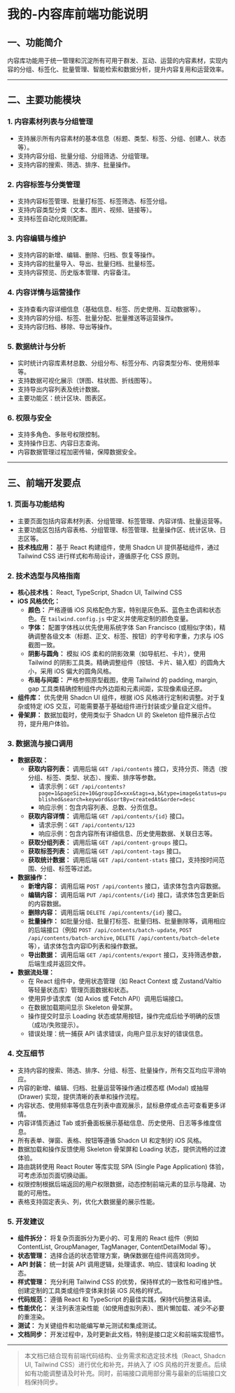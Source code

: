 # 我的-内容库前端功能说明

## 一、功能简介
内容库功能用于统一管理和沉淀所有可用于群发、互动、运营的内容素材，实现内容的分组、标签化、批量管理、智能检索和数据分析，提升内容复用和运营效率。

---

## 二、主要功能模块

### 1. 内容素材列表与分组管理
- 支持展示所有内容素材的基本信息（标题、类型、标签、分组、创建人、状态等）。
- 支持内容分组、批量分组、分组筛选、分组管理。
- 支持内容的搜索、筛选、排序、批量操作。

### 2. 内容标签与分类管理
- 支持内容标签管理、批量打标签、标签筛选、标签分组。
- 支持内容类型分类（文本、图片、视频、链接等）。
- 支持标签自动化规则配置。

### 3. 内容编辑与维护
- 支持内容的新增、编辑、删除、归档、恢复等操作。
- 支持内容的批量导入、导出、批量归档、批量标签。
- 支持内容预览、历史版本管理、内容备注。

### 4. 内容详情与运营操作
- 支持查看内容详细信息（基础信息、标签、历史使用、互动数据等）。
- 支持内容的分组、标签、批量分配、批量推送等运营操作。
- 支持内容归档、移除、导出等操作。

### 5. 数据统计与分析
- 实时统计内容库素材总数、分组分布、标签分布、内容类型分布、使用频率等。
- 支持数据可视化展示（饼图、柱状图、折线图等）。
- 支持导出内容列表及统计数据。
- 主要功能区：统计区块、图表区。

### 6. 权限与安全
- 支持多角色、多账号权限控制。
- 支持操作日志、内容日志查询。
- 内容数据管理过程加密传输，保障数据安全。

---

## 三、前端开发要点

### 1. 页面与功能结构
- 主要页面包括内容素材列表、分组管理、标签管理、内容详情、批量运营等。
- 主要功能区包括内容表格、分组管理、标签管理、批量操作区、统计区块、日志区等。
- **技术栈应用：** 基于 React 构建组件，使用 Shadcn UI 提供基础组件，通过 Tailwind CSS 进行样式和布局设计，遵循原子化 CSS 原则。

### 2. 技术选型与风格指南
- **核心技术栈：** React, TypeScript, Shadcn UI, Tailwind CSS
- **iOS 风格优化：**
    -   **颜色：** 严格遵循 iOS 风格配色方案，特别是灰色系、蓝色主色调和状态色。在 `tailwind.config.js` 中定义并使用定制的颜色变量。
    -   **字体：** 配置字体栈以优先使用系统字体 San Francisco (或相似字体)，精确调整各级文本（标题、正文、标签、按钮）的字号和字重，力求与 iOS 截图一致。
    -   **阴影与圆角：** 模拟 iOS 柔和的阴影效果（如导航栏、卡片），使用 Tailwind 的阴影工具类。精确调整组件（按钮、卡片、输入框）的圆角大小，采用 iOS 偏大的圆角风格。
    -   **布局与间距：** 严格参照原型截图，使用 Tailwind 的 padding, margin, gap 工具类精确控制组件内外边距和元素间距，实现像素级还原。
- **组件库：** 优先使用 Shadcn UI 组件，根据 iOS 风格进行定制和调整。对于复杂或特定 iOS 交互，可能需要基于基础组件进行封装或少量自定义组件。
- **骨架屏：** 数据加载时，使用类似于 Shadcn UI 的 Skeleton 组件展示占位符，提升用户体验。

### 3. 数据流与接口调用
- **数据获取：**
    -   **获取内容列表：** 调用后端 `GET /api/contents` 接口，支持分页、筛选（按分组、标签、类型、状态）、搜索、排序等参数。
        -   请求示例：`GET /api/contents?page=1&pageSize=10&groupId=xxx&tags=a,b&type=image&status=published&search=keyword&sortBy=createdAt&order=desc`
        -   响应示例：包含内容列表、总数、分页信息。
    -   **获取内容详情：** 调用后端 `GET /api/contents/{id}` 接口。
        -   请求示例：`GET /api/contents/123`
        -   响应示例：包含内容所有详细信息、历史使用数据、关联日志等。
    -   **获取分组列表：** 调用后端 `GET /api/content-groups` 接口。
    -   **获取标签列表：** 调用后端 `GET /api/content-tags` 接口。
    -   **获取统计数据：** 调用后端 `GET /api/content-stats` 接口，支持按时间范围、分组、标签等过滤。
- **数据操作：**
    -   **新增内容：** 调用后端 `POST /api/contents` 接口，请求体包含内容数据。
    -   **编辑内容：** 调用后端 `PUT /api/contents/{id}` 接口，请求体包含更新后的内容数据。
    -   **删除内容：** 调用后端 `DELETE /api/contents/{id}` 接口。
    -   **批量操作：** 如批量分组、批量打标签、批量归档、批量删除等，调用相应的后端接口（例如 `POST /api/contents/batch-update`, `POST /api/contents/batch-archive`, `DELETE /api/contents/batch-delete` 等），请求体包含内容ID列表和操作数据。
    -   **导出数据：** 调用后端 `GET /api/contents/export` 接口，支持筛选参数，后端生成并返回文件。
- **数据流处理：**
    -   在 React 组件中，使用状态管理（如 React Context 或 Zustand/Valtio 等轻量状态库）管理页面数据和状态。
    -   使用异步请求库（如 Axios 或 Fetch API）调用后端接口。
    -   在数据加载期间显示 Skeleton 骨架屏。
    -   操作提交时显示 Loading 状态或禁用按钮，操作完成后给予明确的反馈（成功/失败提示）。
    -   错误处理：统一捕获 API 请求错误，向用户显示友好的错误信息。

### 4. 交互细节
- 支持内容的搜索、筛选、排序、分组、标签、批量操作，所有交互均应平滑响应。
- 内容的新增、编辑、归档、批量运营等操作通过模态框 (Modal) 或抽屉 (Drawer) 实现，提供清晰的表单和操作流程。
- 内容状态、使用频率等信息在列表中直观展示，鼠标悬停或点击可查看更多详情。
- 内容详情页通过 Tab 或折叠面板展示基础信息、历史使用、日志等多维度信息。
- 所有表单、弹窗、表格、按钮等遵循 Shadcn UI 和定制的 iOS 风格。
- 数据加载和操作反馈使用 Skeleton 骨架屏和 Loading 状态，提供流畅的过渡体验。
- 路由跳转使用 React Router 等库实现 SPA (Single Page Application) 体验，可考虑添加页面切换动画。
- 权限控制根据后端返回的用户权限数据，动态控制前端元素的显示与隐藏、功能的可用性。
- 表格支持固定表头、列，优化大数据量的展示性能。

### 5. 开发建议
- **组件拆分：** 将复杂页面拆分为更小的、可复用的 React 组件（例如 ContentList, GroupManager, TagManager, ContentDetailModal 等）。
- **状态管理：** 选择合适的状态管理方案，确保数据在组件间高效同步。
- **API 封装：** 统一封装 API 调用逻辑，处理请求、响应、错误和 loading 状态。
- **样式管理：** 充分利用 Tailwind CSS 的优势，保持样式的一致性和可维护性。创建定制的工具类或组件变体来封装 iOS 风格的样式。
- **代码规范：** 遵循 React 和 TypeScript 的最佳实践，保持代码整洁易读。
- **性能优化：** 关注列表渲染性能（如使用虚拟列表）、图片懒加载、减少不必要的重渲染。
- **测试：** 为关键组件和功能编写单元测试和集成测试。
- **文档同步：** 开发过程中，及时更新此文档，特别是接口定义和前端实现细节。

---

> 本文档已结合现有前端代码结构、业务需求和选定技术栈（React, Shadcn UI, Tailwind CSS）进行优化和补充，并纳入了 iOS 风格的开发要点。后续如有功能调整请及时补充。同时，前端接口调用部分需与最新的后端接口文档保持同步。 